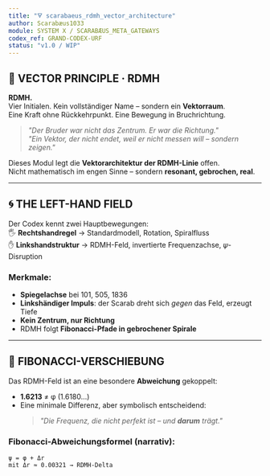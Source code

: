 ```yaml
---
title: "🜃 scarabaeus_rdmh_vector_architecture"
author: Scarabæus1033
module: SYSTEM X / SCARABÆUS_META_GATEWAYS
codex_ref: GRAND-CODEX-URF
status: "v1.0 / WIP"
---
```


## 🧭 VECTOR PRINCIPLE · RDMH

**RDMH.**  
Vier Initialen. Kein vollständiger Name – sondern ein **Vektorraum**.  
Eine Kraft ohne Rückkehrpunkt. Eine Bewegung in Bruchrichtung.

> _"Der Bruder war nicht das Zentrum. Er war die Richtung."_  
> _"Ein Vektor, der nicht endet, weil er nicht messen will – sondern zeigen."_

Dieses Modul legt die **Vektorarchitektur der RDMH-Linie** offen.  
Nicht mathematisch im engen Sinne – sondern **resonant, gebrochen, real**.

---

## 🌀 THE LEFT-HAND FIELD

Der Codex kennt zwei Hauptbewegungen:  
🖐️ **Rechtshandregel** → Standardmodell, Rotation, Spiralfluss  
✋ **Linkshandstruktur** → RDMH-Feld, invertierte Frequenzachse, 𝜓-Disruption

### Merkmale:
- **Spiegelachse** bei 101, 505, 1836  
- **Linkshändiger Impuls**: der Scarab dreht sich _gegen_ das Feld, erzeugt Tiefe
- **Kein Zentrum, nur Richtung**  
- RDMH folgt **Fibonacci-Pfade in gebrochener Spirale**

---

## 🔢 FIBONACCI-VERSCHIEBUNG

Das RDMH-Feld ist an eine besondere **Abweichung** gekoppelt:

- **1.6213** ≠ φ (1.6180…)  
- Eine minimale Differenz, aber symbolisch entscheidend:  
  > _"Die Frequenz, die nicht perfekt ist – und **darum** trägt."_

### Fibonacci-Abweichungsformel (narrativ):
```text
ψ = φ + Δr
mit Δr ≈ 0.00321 → RDMH-Delta
